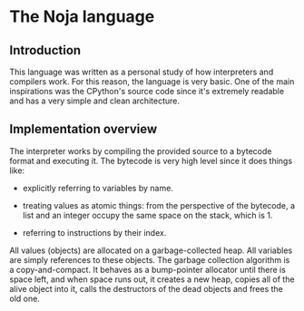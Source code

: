 # The Noja language

## Introduction

This language was written as a personal study of how interpreters and compilers work. For this reason, the language is very basic. One of the main inspirations was the CPython's source code since it's extremely readable and has a very simple and clean architecture.

## Implementation overview

The interpreter works by compiling the provided source to a bytecode 
format and executing it. The bytecode is very high level since it does things like:

  - explicitly referring to variables by name.

  - treating values as atomic things: from the perspective of the 
    bytecode, a list and an integer occupy the same space on the 
    stack, which is 1.

  - referring to instructions by their index.

All values (objects) are allocated on a garbage-collected heap. All variables are simply references to these objects. The garbage collection algorithm is a copy-and-compact. It behaves as a bump-pointer allocator until there is space left, and when space runs out, it creates a new heap, copies all of the alive object into it, calls the destructors of the dead objects and frees the old one.

